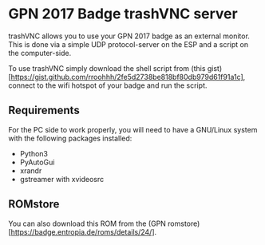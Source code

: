 # GPN 2017 Badge trashVNC server

trashVNC allows you to use your GPN 2017 badge as an external monitor. This is done via a simple UDP protocol-server on the ESP and a script on the computer-side.

To use trashVNC simply download the shell script from (this gist)[https://gist.github.com/rroohhh/2fe5d2738be818bf80db979d61f91a1c], connect to the wifi hotspot of your badge and run the script.

## Requirements

For the PC side to work properly, you will need to have a GNU/Linux system with the following packages installed:
* Python3
* PyAutoGui
* xrandr
* gstreamer with xvideosrc

## ROMstore

You can also download this ROM from the (GPN romstore)[https://badge.entropia.de/roms/details/24/].
